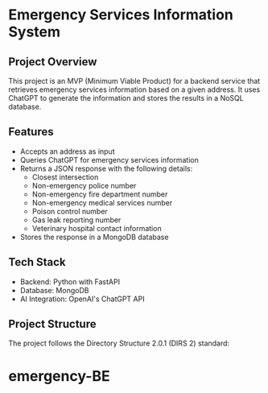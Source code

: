# Emergency Services Information System

## Project Overview

This project is an MVP (Minimum Viable Product) for a backend service that retrieves emergency services information based on a given address. It uses ChatGPT to generate the information and stores the results in a NoSQL database.

## Features

- Accepts an address as input
- Queries ChatGPT for emergency services information
- Returns a JSON response with the following details:
  - Closest intersection
  - Non-emergency police number
  - Non-emergency fire department number
  - Non-emergency medical services number
  - Poison control number
  - Gas leak reporting number
  - Veterinary hospital contact information
- Stores the response in a MongoDB database

## Tech Stack

- Backend: Python with FastAPI
- Database: MongoDB
- AI Integration: OpenAI's ChatGPT API

## Project Structure

The project follows the Directory Structure 2.0.1 (DIRS 2) standard:
# emergency-BE

